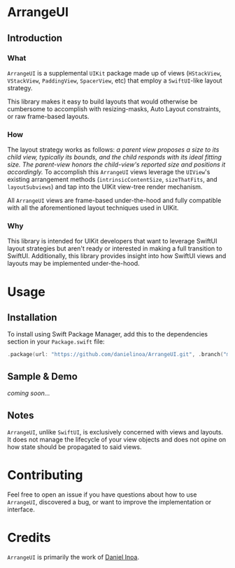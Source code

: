 # ArrangeUI

## Introduction

### What

`ArrangeUI` is a supplemental `UIKit` package made up of views (`HStackView`, `VStackView`, `PaddingView`, `SpacerView`, etc) that employ a `SwiftUI`-like layout strategy.

This library makes it easy to build layouts that would otherwise be cumbersome to accomplish with resizing-masks, Auto Layout constraints, or raw frame-based layouts.

### How

The layout strategy works as follows: _a parent view proposes a size to its child view, typically its bounds, and the child responds with its ideal fitting size. The parent-view honors the child-view's reported size and positions it accordingly._ 
To accomplish this `ArrangeUI` views leverage the `UIView`'s existing arrangement methods (`intrinsicContentSize`, `sizeThatFits`, and `layoutSubviews`) and tap into the UIKit view-tree render mechanism.

All `ArrangeUI` views are frame-based under-the-hood and fully compatible with all the aforementioned layout techniques used in UIKit.

### Why

This library is intended for UIKit developers that want to leverage SwiftUI layout strategies but aren't ready or interested in making a full transition to SwiftUI.
Additionally, this library provides insight into how SwiftUI views and layouts may be implemented under-the-hood.

# Usage

## Installation

To install using Swift Package Manager, add this to the dependencies section in your `Package.swift` file:

```swift
.package(url: "https://github.com/danielinoa/ArrangeUI.git", .branch("main"))
```

## Sample & Demo

_coming soon..._

## Notes

`ArrangeUI`, unlike `SwiftUI`, is exclusively concerned with views and layouts. It does not manage the lifecycle of your view objects and does not opine on how state should be propagated to said views.

# Contributing

Feel free to open an issue if you have questions about how to use `ArrangeUI`, discovered a bug, or want to improve the implementation or interface.

# Credits

`ArrangeUI` is primarily the work of [Daniel Inoa](https://github.com/danielinoa).
